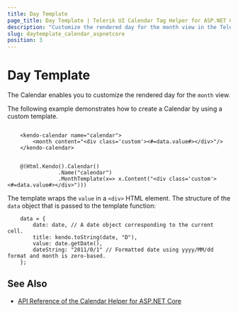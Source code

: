 ```yaml
---
title: Day Template
page_title: Day Template | Telerik UI Calendar Tag Helper for ASP.NET Core
description: "Customize the rendered day for the month view in the Telerik UI Calendar tag helper for ASP.NET Core (MVC 6 or ASP.NET Core MVC)."
slug: daytemplate_calendar_aspnetcore
position: 3
---
```


# Day Template

The Calendar enables you to customize the rendered day for the `month` view.

The following example demonstrates how to create a Calendar by using a custom template.

```tagHelper

    <kendo-calendar name="calendar">
        <month content="<div class='custom'><#=data.value#></div>"/>
    </kendo-calendar>

```
```cshtml

    @(Html.Kendo().Calendar()
                .Name("calendar")
                .MonthTemplate(x=> x.Content("<div class='custom'><#=data.value#></div>")))

```

The template wraps the `value` in a `<div>` HTML element. The structure of the `data` object that is passed to the template function:

```
    data = {
        date: date, // A date object corresponding to the current cell.
        title: kendo.toString(date, "D"),
        value: date.getDate(),
        dateString: "2011/0/1" // Formatted date using yyyy/MM/dd format and month is zero-based.
    };
```

## See Also

* [API Reference of the Calendar Helper for ASP.NET Core](/api/calendar)
